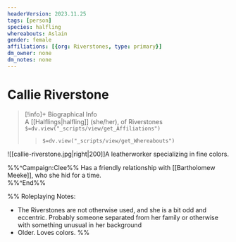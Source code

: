 ```yaml
---
headerVersion: 2023.11.25
tags: [person]
species: halfling
whereabouts: Aslain
gender: female
affiliations: [{org: Riverstones, type: primary}]
dm_owner: none
dm_notes: none
---
```

# Callie Riverstone
>[!info]+ Biographical Info  
> A [[Halflings|halfling]] (she/her), of Riverstones  
> `$=dv.view("_scripts/view/get_Affiliations")`  
>> `$=dv.view("_scripts/view/get_Whereabouts")`

![[callie-riverstone.jpg|right|200]]A leatherworker specializing in fine colors.

%%^Campaign:Clee%%
Has a friendly relationship with [[Bartholomew Meeke]], who she hid for a time.  
%%^End%%


%%
Roleplaying Notes:
* The Riverstones are not otherwise used, and she is a bit odd and eccentric. Probably someone separated from her family or otherwise with something unusual in her background
* Older. Loves colors. 
%%

